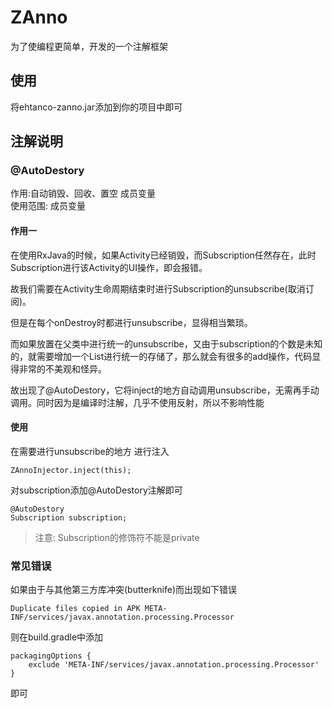 # ZAnno #
为了使编程更简单，开发的一个注解框架

## 使用 ##
将ehtanco-zanno.jar添加到你的项目中即可

## 注解说明 ##

### @AutoDestory ###
作用:自动销毁、回收、置空 成员变量  
使用范围: 成员变量

#### 作用一 ####

在使用RxJava的时候，如果Activity已经销毁，而Subscription任然存在，此时Subscription进行该Activity的UI操作，即会报错。 

故我们需要在Activity生命周期结束时进行Subscription的unsubscribe(取消订阅)。

但是在每个onDestroy时都进行unsubscribe，显得相当繁琐。  

而如果放置在父类中进行统一的unsubscribe，又由于subscription的个数是未知的，就需要增加一个List进行统一的存储了，那么就会有很多的add操作，代码显得非常的不美观和怪异。  

故出现了@AutoDestory，它将inject的地方自动调用unsubscribe，无需再手动调用。同时因为是编译时注解，几乎不使用反射，所以不影响性能

#### 使用 ####
在需要进行unsubscribe的地方 进行注入

	ZAnnoInjector.inject(this);

对subscription添加@AutoDestory注解即可

	@AutoDestory
    Subscription subscription;

> 注意: Subscription的修饰符不能是private


### 常见错误 ###

如果由于与其他第三方库冲突(butterknife)而出现如下错误

	Duplicate files copied in APK META-INF/services/javax.annotation.processing.Processor  

则在build.gradle中添加

	packagingOptions {
        exclude 'META-INF/services/javax.annotation.processing.Processor'
    }

即可  

